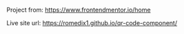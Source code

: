 Project from: https://www.frontendmentor.io/home

Live site url: https://romedix1.github.io/qr-code-component/
